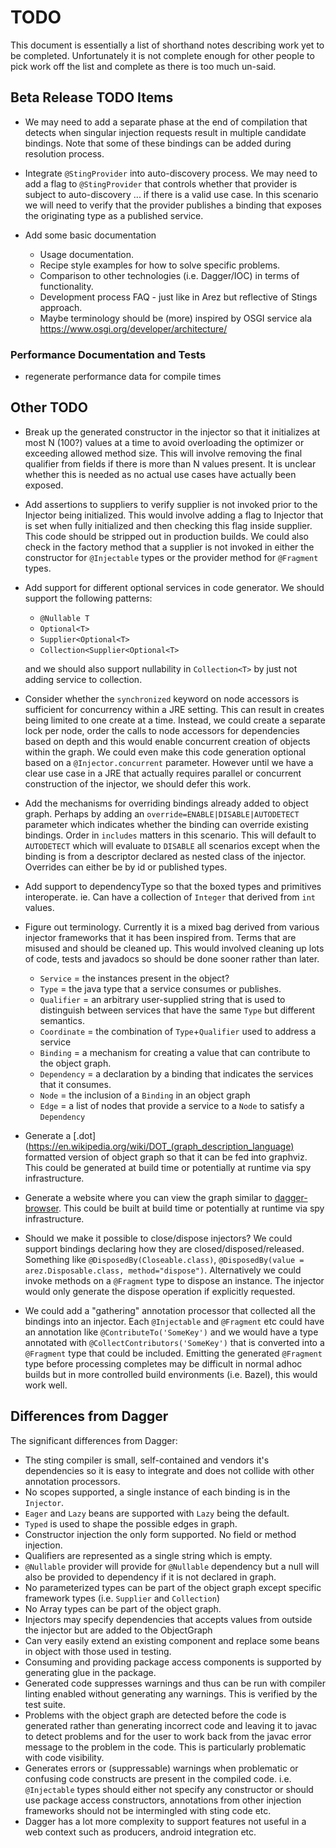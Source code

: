 # TODO

This document is essentially a list of shorthand notes describing work yet to be completed.
Unfortunately it is not complete enough for other people to pick work off the list and
complete as there is too much un-said.

## Beta Release TODO Items

* We may need to add a separate phase at the end of compilation that detects when singular injection requests
  result in multiple candidate bindings. Note that some of these bindings can be added during resolution process.

* Integrate `@StingProvider` into auto-discovery process. We may need to add a flag to `@StingProvider` that
  controls whether that provider is subject to auto-discovery ... if there is a valid use case. In this scenario
  we will need to verify that the provider publishes a binding that exposes the originating type as a published
  service.

* Add some basic documentation
  * Usage documentation.
  * Recipe style examples for how to solve specific problems.
  * Comparison to other technologies (i.e. Dagger/IOC) in terms of functionality.
  * Development process FAQ - just like in Arez but reflective of Stings approach.
  * Maybe terminology should be (more) inspired by OSGI service ala https://www.osgi.org/developer/architecture/

### Performance Documentation and Tests

* regenerate performance data for compile times

## Other TODO

* Break up the generated constructor in the injector so that it initializes at most N (100?) values at a time
  to avoid overloading the optimizer or exceeding allowed method size. This will involve removing the final
  qualifier from fields if there is more than N values present. It is unclear whether this is needed as no
  actual use cases have actually been exposed.

* Add assertions to suppliers to verify supplier is not invoked prior to the Injector being initialized.
  This would involve adding a flag to Injector that is set when fully initialized and then checking this
  flag inside supplier. This code should be stripped out in production builds. We could also check in the
  factory method that a supplier is not invoked in either the constructor for `@Injectable` types or the
  provider method for `@Fragment` types.

* Add support for different optional services in code generator. We should support the following patterns:
  - `@Nullable T`
  - `Optional<T>`
  - `Supplier<Optional<T>`
  - `Collection<Supplier<Optional<T>`

  and we should also support nullability in `Collection<T>` by just not adding service to collection.

* Consider whether the `synchronized` keyword on node accessors  is sufficient for concurrency within a
  JRE setting. This can result in creates being limited to one create at a time. Instead, we could create
  a separate lock per node, order the calls to node accessors for dependencies based on depth and this
  would enable concurrent creation of objects within the graph. We could even make this code generation
  optional based on a `@Injector.concurrent` parameter. However until we have a clear use case in a JRE
  that actually requires parallel or concurrent construction of the injector, we should defer this work.

* Add the mechanisms for overriding bindings already added to object graph. Perhaps by adding an
  `override=ENABLE|DISABLE|AUTODETECT` parameter which indicates whether the binding can override
  existing bindings. Order in `includes` matters in this scenario. This will default to `AUTODETECT`
  which will evaluate to `DISABLE` all scenarios except when the binding is from a descriptor declared
  as nested class of the injector. Overrides can either be by id or published types.

* Add support to dependencyType so that the boxed types and primitives interoperate. ie. Can have a collection of `Integer` that derived from `int` values.

* Figure out terminology. Currently it is a mixed bag derived from various injector frameworks that it has
  been inspired from. Terms that are misused and should be cleaned up. This would involved cleaning up lots
  of code, tests and javadocs so should be done sooner rather than later.
  * `Service` = the instances present in the object?
  * `Type` = the java type that a service consumes or publishes.
  * `Qualifier` = an arbitrary user-supplied string that is used to distinguish between services
    that have the same `Type` but different semantics.
  * `Coordinate` = the combination of `Type`+`Qualifier` used to address a service
  * `Binding` = a mechanism for creating a value that can contribute to the object graph.
  * `Dependency` = a declaration by a binding that indicates the services that it consumes.
  * `Node` = the inclusion of a `Binding` in an object graph
  * `Edge` = a list of nodes that provide a service to a `Node` to satisfy a `Dependency`

* Generate a [.dot](https://en.wikipedia.org/wiki/DOT_(graph_description_language) formatted version of
  object graph so that it can be fed into graphviz. This could be generated at build time or potentially
  at runtime via spy infrastructure.

* Generate a website where you can view the graph similar to [dagger-browser](https://github.com/Snapchat/dagger-browser).
  This could be built at build time or potentially at runtime via spy infrastructure.

* Should we make it possible to close/dispose injectors? We could support bindings declaring how they
  are closed/disposed/released. Something like `@DisposedBy(Closeable.class)`,
  `@DisposedBy(value = arez.Disposable.class, method="dispose")`. Alternatively we could invoke methods on
  a `@Fragment` type to dispose an instance. The injector would only generate the dispose operation if
  explicitly requested.

* We could add a "gathering" annotation processor that collected all the bindings into an injector. Each `@Injectable`
  and `@Fragment` etc could have an annotation like `@ContributeTo('SomeKey')` and we would have a type annotated with
  `@CollectContributors('SomeKey')` that is converted into a `@Fragment` type that could be included. Emitting the
  generated `@Fragment` type before processing completes may be difficult in normal adhoc builds but in more controlled
  build environments (i.e. Bazel), this would work well.

## Differences from Dagger

The significant differences from Dagger:

* The sting compiler is small, self-contained and vendors it's dependencies so it is easy to integrate and
  does not collide with other annotation processors.
* No scopes supported, a single instance of each binding is in the `Injector`.
* `Eager` and `Lazy` beans are supported with `Lazy` being the default.
* `Typed` is used to shape the possible edges in graph.
* Constructor injection the only form supported. No field or method injection.
* Qualifiers are represented as a single string which is empty.
* `@Nullable` provider will provide for `@Nullable` dependency but a null will also be provided to dependency if it
  is not declared in graph.
* No parameterized types can be part of the object graph except specific framework types (i.e. `Supplier` and
  `Collection`)
* No Array types can be part of the object graph.
* Injectors may specify dependencies that accepts values from outside the injector but are added to the ObjectGraph
* Can very easily extend an existing component and replace some beans in object with those used in testing.
* Consuming and providing package access components is supported by generating glue in the package.
* Generated code suppresses warnings and thus can be run with compiler linting enabled without generating any warnings. This is verified by the test suite.
* Problems with the object graph are detected before the code is generated rather than generating incorrect code
  and leaving it to javac to detect problems and for the user to work back from the javac error message to the
  problem in the code. This is particularly problematic with code visibility.
* Generates errors or (suppressable) warnings when problematic or confusing code constructs are present in the compiled code. i.e. `@Injectable` types should either not specify any constructor or should use package access constructors, annotations from other injection frameworks should not be intermingled with sting code etc.
* Dagger has a lot more complexity to support features not useful in a web context such as producers, android integration etc.
